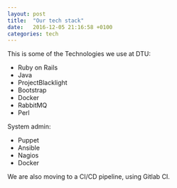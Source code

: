 ```yaml
---
layout: post
title:  "Our tech stack"
date:   2016-12-05 21:16:58 +0100
categories: tech
---
```


This is some of the Technologies we use at DTU:

* Ruby on Rails
* Java
* ProjectBlacklight
* Bootstrap
* Docker
* RabbitMQ
* Perl


System admin:
* Puppet
* Ansible
* Nagios
* Docker


We are also moving to a CI/CD pipeline, using Gitlab CI.

